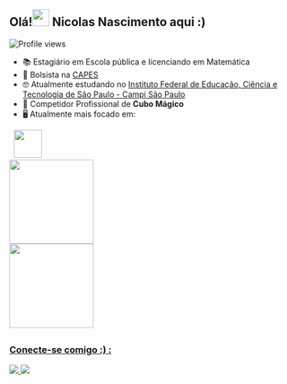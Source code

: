 <!--### Hi there 👋


**nicolas-nascimento13/nicolas-nascimento13** is a ✨ _special_ ✨ repository because its `README.md` (this file) appears on your GitHub profile.

Here are some ideas to get you started:

- 🔭 I’m currently working on ...
- 🌱 I’m currently learning ...
- 👯 I’m looking to collaborate on ...
- 🤔 I’m looking for help with ...
- 💬 Ask me about ...
- 📫 How to reach me: ...
- 😄 Pronouns: ...
- ⚡ Fun fact: ...
-->

<h2 align="left">Olá!<img src="https://raw.githubusercontent.com/kaueMarques/kaueMarques/master/hi.gif" height="30px"> Nicolas Nascimento aqui :)</h2>
<p align="left"> <img src="https://komarev.com/ghpvc/?username=nicolas-nascimento13&color=yellow" alt="Profile views" /> </p>

- 📚 Estagiário em Escola pública e licenciando em Matemática
- 🎒 Bolsista na [CAPES](https://www.gov.br/capes/pt-br)
- 🤓 Atualmente estudando no [Instituto Federal de Educação, Ciência e Tecnologia de São Paulo - Campi São Paulo](https://spo.ifsp.edu.br/)
- 🎲 Competidor Profissional de **Cubo Mágico**
- 🖥️ Atualmente mais focado em:
<div style="display: inline">
  &nbsp;&nbsp;<img width='50' height='50' src="https://cdn.jsdelivr.net/gh/devicons/devicon/icons/python/python-original.svg" />&nbsp;&nbsp;
</div>

<br>
<div>
  <a href="https://github.com/nicolas-nascimento13">
  <img height="150em" src="https://github-readme-stats.vercel.app/api?username=nicolas-nascimento13&show_icons=true&theme=gotham&title_color=1DE0BC&include_all_commits=false&count_private=true"/>
   
   <br>
    
  <img height="150em" src="https://github-readme-stats.vercel.app/api/top-langs/?username=nicolas-nascimento13&layout=compact&langs_count=7&theme=gotham&title_color=1DE0BC"/>
</div>

##

 <h3 align="left">Conecte-se comigo :) :</h3>
<div>
  <a href="mailto:nicolas.nascimento@aluno.ifsp.edu.br" target="_blank" rel="external">
    <img src="https://img.shields.io/badge/Outlook-0078D4?style=for-the-badge&logo=microsoft-outlook&logoColor=white" target="_blank">
  </a>  
  
  <a href="https://www.linkedin.com/in/nicolas-fonseca-nascimento/" target="_blank">
    <img src="https://img.shields.io/badge/LinkedIn-0077B5?style=for-the-badge&logo=linkedin&logoColor=white" target="_blank">
  </a>
</div>

 
